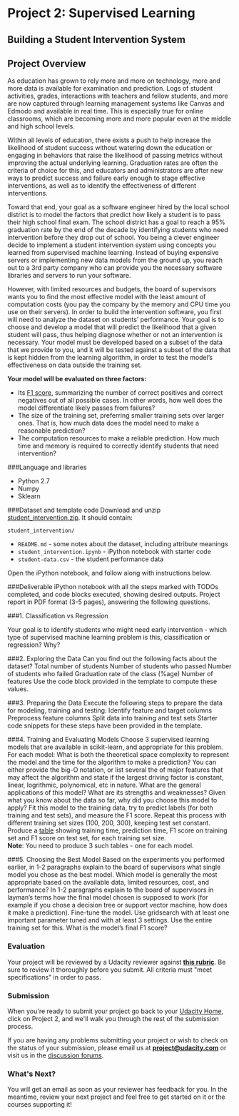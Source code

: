 # Project 2: Supervised Learning
## Building a Student Intervention System
## Project Overview
As education has grown to rely more and more on technology, more and more data is available for examination and prediction. Logs of student activities, grades, interactions with teachers and fellow students, and more are now captured through learning management systems like Canvas and Edmodo and available in real time. This is especially true for online classrooms, which are becoming more and more popular even at the middle and high school levels.

Within all levels of education, there exists a push to help increase the likelihood of student success without watering down the education or engaging in behaviors that raise the likelihood of passing metrics without improving the actual underlying learning. Graduation rates are often the criteria of choice for this, and educators and administrators are after new ways to predict success and failure early enough to stage effective interventions, as well as to identify the effectiveness of different interventions.

Toward that end, your goal as a software engineer hired by the local school district is to model the factors that predict how likely a student is to pass their high school final exam. The school district has a goal to reach a 95% graduation rate by the end of the decade by identifying students who need intervention before they drop out of school.
You being a clever engineer decide to implement a student intervention system using concepts you learned from supervised machine learning. Instead of buying expensive servers or implementing new data models from the ground up, you reach out to a 3rd party company who can provide you the necessary software libraries and servers to run your software.

However, with limited resources and budgets, the board of supervisors wants you to find the most effective model with the least amount of computation costs (you pay the company by the memory and CPU time you use on their servers).
In order to build the intervention software, you first will need to analyze the dataset on students’ performance. Your goal is to choose and develop a model that will predict the likelihood that a given student will pass, thus helping diagnose whether or not an intervention is necessary. Your model must be developed based on a subset of the data that we provide to you, and it will be tested against a subset of the data that is kept hidden from the learning algorithm, in order to test the model’s effectiveness on data outside the training set.

**Your model will be evaluated on three factors:**

- Its <a href="https://en.wikipedia.org/wiki/F1_score">F1 score</a>, summarizing the number of correct positives and correct negatives out of all possible cases. In other words, how well does the model differentiate likely passes from failures?
- The size of the training set, preferring smaller training sets over larger ones. That is, how much data does the model need to make a reasonable prediction?
- The computation resources to make a reliable prediction. How much time and memory is required to correctly identify students that need intervention?

###Language and libraries
- Python 2.7
- Numpy
- Sklearn

###Dataset and template code
Download and unzip <a href="https://s3.amazonaws.com/content.udacity-data.com/courses/nd009/projects/student_intervention.zip">student_intervention.zip</a>. It should contain:

`student_intervention/`

- `README.md` - some notes about the dataset, including attribute meanings
- `student_intervention.ipynb` - iPython notebook with starter code
- `student-data.csv` - the student performance data

Open the iPython notebook, and follow along with instructions below.

###Deliverable
iPython notebook with all the steps marked with TODOs completed, and code blocks executed, showing desired outputs.
Project report in PDF format (3-5 pages), answering the following questions.

###1. Classification vs Regression

Your goal is to identify students who might need early intervention - which type of supervised machine learning problem is this, classification or regression? Why?

###2. Exploring the Data
Can you find out the following facts about the dataset?
Total number of students
Number of students who passed
Number of students who failed
Graduation rate of the class (%age)
Number of features
Use the code block provided in the template to compute these values.

###3. Preparing the Data
Execute the following steps to prepare the data for modeling, training and testing:
Identify feature and target columns
Preprocess feature columns
Split data into training and test sets
Starter code snippets for these steps have been provided in the template.

###4. Training and Evaluating Models
Choose 3 supervised learning models that are available in scikit-learn, and appropriate for this problem. For each model:
What is both the theoretical space complexity to represent the model and the time for the algorithm to make a prediction? You can either provide the big-O notation, or list several the of major features that may affect the algorithm and state if the largest driving factor is constant, linear, logrithmic, polynomical, etc in nature.
What are the general applications of this model? What are its strengths and weaknesses?
Given what you know about the data so far, why did you choose this model to apply?
Fit this model to the training data, try to predict labels (for both training and test sets), and measure the F1 score. Repeat this process with different training set sizes (100, 200, 300), keeping test set constant.
Produce a <a href="https://docs.google.com/document/d/1Goxw-6M0umOCokCFqTr-g7SU_5f6MIm_wqXmh9Cnjhw/pub" target="_blank">table</a> showing training time, prediction time, F1 score on training set and F1 score on test set, for each training set size.<br>
**Note**: You need to produce 3 such tables - one for each model.

###5. Choosing the Best Model
Based on the experiments you performed earlier, in 1-2 paragraphs explain to the board of supervisors what single model you chose as the best model. Which model is generally the most appropriate based on the available data, limited resources, cost, and performance?
In 1-2 paragraphs explain to the board of supervisors in layman’s terms how the final model chosen is supposed to work (for example if you chose a decision tree or support vector machine, how does it make a prediction).
Fine-tune the model. Use gridsearch with at least one important parameter tuned and with at least 3 settings. Use the entire training set for this.
What is the model’s final F1 score?

### Evaluation

Your project will be reviewed by a Udacity reviewer against **<a href="https://review.udacity.com/#!/projects/5446988865/rubric" target="_blank"> this rubric</a>**. Be sure to review it thoroughly before you submit. All criteria must "meet specifications" in order to pass.

### Submission
When you're ready to submit your project go back to your <a href="https://www.udacity.com/me" target="_blank">Udacity Home</a>, click on Project 2, and we'll walk you through the rest of the submission process.

If you are having any problems submitting your project or wish to check on the status of your submission, please email us at **project@udacity.com** or visit us in the <a href="http://discussions.udacity.com" target="_blank">discussion forums</a>.

### What's Next?
You will get an email as soon as your reviewer has feedback for you. In the meantime, review your next project and feel free to get started on it or the courses supporting it!
